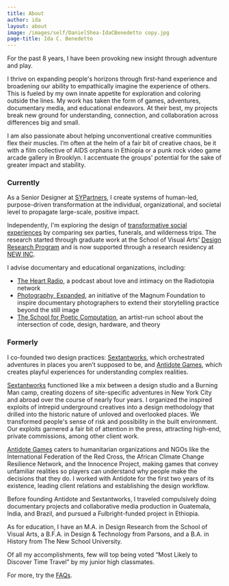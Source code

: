 ```yaml
---
title: About
author: ida
layout: about
image: /images/self/DanielShea-IdaCBenedetto copy.jpg
page-title: Ida C. Benedetto
---
```


For the past 8 years, I have been provoking new insight through adventure and play.

I thrive on expanding people's horizons through first-hand experience and broadening our ability to empathically imagine the experience of others. This is fueled by my own innate appetite for exploration and coloring outside the lines. My work has taken the form of games, adventures, documentary media, and educational endeavors. At their best, my projects break new ground for understanding, connection, and collaboration across differences big and small.

I am also passionate about helping unconventional creative communities flex their muscles. I’m often at the helm of a fair bit of creative chaos, be it with a film collective of AIDS orphans in Ethiopia or a punk rock video game arcade gallery in Brooklyn. I accentuate the groups' potential for the sake of greater impact and stability.


<h3 class="subheader">Currently</h3>

As a Senior Designer at <a href="https://www.sypartners.com/" target="_blank">SYPartners</a>, I create systems of human-led, purpose-driven transformation at the individual, organizational, and societal level to propagate large-scale, positive impact.   

Independently, I'm exploring the design of [transformative social experiences](/2016/04/sex-death-survival/) by comparing sex parties, funerals, and wilderness trips. The research started through graduate work at the School of Visual Arts' <a href="http://designresearch.sva.edu/program/" target="_blank">Design Research Program</a> and is now supported through a research residency at <a href="http://www.newinc.org/"  target="_blank">NEW INC</a>.

I advise documentary and educational organizations, including:
* <a href="http://theheartradio.org/" target="_blank">The Heart Radio</a>, a podcast about love and intimacy on the Radiotopia network
* <a href="http://magnumfoundation.org/photoex/" target="_blank">Photography, Expanded</a>, an initiative of the Magnum Foundation to inspire documentary photographers to extend their storytelling practice beyond the still image
* <a title="School For Poetic Computation" href="http://sfpc.io/" target="_blank">The School for Poetic Computation</a>, an artist-run school about the intersection of code, design, hardware, and theory

<h3 class="subheader">Formerly</h3>

I co­-founded two design practices: [Sextantworks](http://sextant.works), which orchestrated adventures in places you aren’t supposed to be, and [Antidote Games](http://playistheantidote.com/), which creates playful experiences for understanding complex realities.

[Sextantworks](http://sextant.works) functioned like a mix between a design studio and a Burning Man camp, creating dozens of site-specific adventures in New York City and abroad over the course of nearly four years. I organized the inspired exploits of intrepid underground creatives into a design methodology that drilled into the historic nature of unloved and overlooked places. We transformed people's sense of risk and possibility in the built environment. Our exploits garnered a fair bit of attention in the press, attracting high-end, private commissions, among other client work.  

[Antidote Games](http://playistheantidote.com/) caters to humanitarian organizations and NGOs like the International Federation of the Red Cross, the African Climate Change Resilience Network, and the Innocence Project, making games that convey unfamiliar realities so players can understand why people make the decisions that they do. I worked with Antidote for the first two years of its existence, leading client relations and establishing the design workflow.  

Before founding Antidote and Sextantworks, I traveled compulsively doing documentary projects and collaborative media production in Guatemala, India, and Brazil, and pursued a Fulbright-funded project in Ethiopia.

As for education, I have an M.A. in Design Research from the School of Visual Arts, a B.F.A. in Design & Technology from Parsons, and a B.A. in History from The New School University.

Of all my accomplishments, few will top being voted &#8220;Most Likely to Discover Time Travel&#8221; by my junior high classmates.

For more, try the [FAQs](/faq/).
